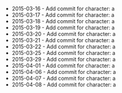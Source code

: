- 2015-03-16 - Add commit for character: a
- 2015-03-17 - Add commit for character: a
- 2015-03-18 - Add commit for character: a
- 2015-03-19 - Add commit for character: a
- 2015-03-20 - Add commit for character: a
- 2015-03-21 - Add commit for character: a
- 2015-03-22 - Add commit for character: a
- 2015-03-25 - Add commit for character: a
- 2015-03-29 - Add commit for character: a
- 2015-04-01 - Add commit for character: a
- 2015-04-06 - Add commit for character: a
- 2015-04-07 - Add commit for character: a
- 2015-04-08 - Add commit for character: a

